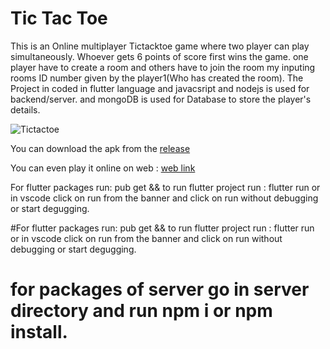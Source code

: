 # Tic Tac Toe

This is an Online multiplayer Tictacktoe game where two player can play simultaneously. Whoever gets 6 points of score first wins the game. one player have to create a room and others have to join the room my inputing rooms ID number given by the player1(Who has created the room). The Project in coded in flutter language and javacsript and nodejs is used for backend/server. and mongoDB is used for Database to store the player's details.

![Tictactoe](https://user-images.githubusercontent.com/81036521/177798657-de5dfd5f-d04d-437f-bc6e-1293e90b4b16.png)


You can download the apk from the [release](https://github.com/AadrianLeo/Tictactoe-Multiplayer-Game/releases)

You can even play it online on web : [web link](https://tictactoe-online-game.netlify.app/)


For flutter packages run: pub get  && to run flutter project run : flutter run  or in vscode click on run from the banner and click on run without debugging or start degugging.

#For flutter packages run: pub get  && to run flutter project run : flutter run  or in vscode click on run from the banner and click on run without debugging or start degugging.

# for packages of server go in server directory and run npm i or npm install.
